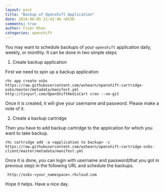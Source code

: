 ```yaml
---
layout: post
title: "Backup of Openshift Application"
date: 2014-06-05 21:43:40 +0530
comments: true
author: Fizer Khan
categories: openshift
---
```


You may want to schedule backups of your `openshift` application daily, weekly, or monthly.
It can be done in two simple steps

1. Create backup application

First we need to spin up a backup application

    rhc app create osbs https://raw.githubusercontent.com/wshearn/openshift-cartridge-osbs/master/metadata/manifest.yml http://tinyurl.com/OpenShiftRedisCart cron --no-git

Once it is created, it will give your username and password. Please make a note of it.

2. Create a backup cartridge

Then you have to add backup cartridge to the application for which you want to take backup.

    rhc cartridge add -a <application to backup> -c https://raw.githubusercontent.com/wshearn/openshift-cartridge-osbs-client/master/metadata/manifest.yml

Once it is done, you can login with username and password(that you got in previous step) in the following URL and schedule the backups.

     http://osbs-<your_namespace>.rhcloud.com

Hope it helps. Have a nice day.